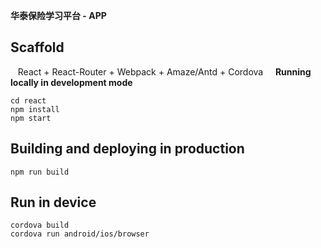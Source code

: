 **华泰保险学习平台 - APP** 

**Scaffold**
----------

    React  + React-Router + Webpack + Amaze/Antd + Cordova
    
**Running locally in development mode**

    cd react
    npm install
    npm start
    
**Building and deploying in production**
----------

    npm run build

**Run in device**
----------

    cordova build
    cordova run android/ios/browser
